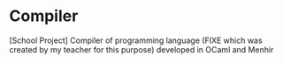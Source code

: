 # Compiler
[School Project] Compiler of programming language (FIXE which was created by my teacher for this purpose) developed in OCaml and Menhir
